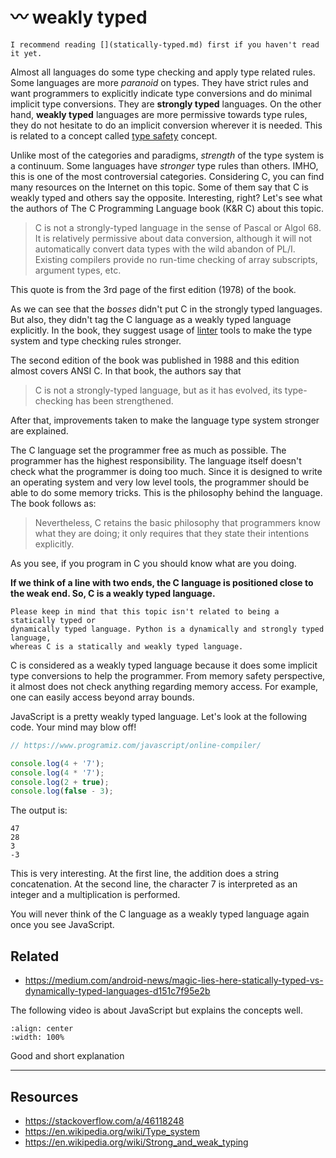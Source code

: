 # 〰 weakly typed

```{hint}
I recommend reading [](statically-typed.md) first if you haven't read it yet.
```

Almost all languages do some type checking and apply type related rules. Some
languages are more *paranoid* on types. They have strict rules and want
programmers to explicitly indicate type conversions and do minimal implicit type
conversions. They are **strongly typed** languages. On the other hand, **weakly
typed** languages are more permissive towards type rules, they do not hesitate
to do an implicit conversion wherever it is needed. This is related to a concept
called [type safety](https://en.wikipedia.org/wiki/Type_safety) concept.

Unlike most of the categories and paradigms, *strength* of the type system is a
continuum. Some languages have *stronger* type rules than others. IMHO, this is
one of the most controversial categories. Considering C, you can find many
resources on the Internet on this topic. Some of them say that C is weakly typed
and others say the opposite. Interesting, right? Let's see what the authors of
The C Programming Language book (K&R C) about this topic.

> C is not a strongly-typed language in the sense of Pascal or Algol 68. It is
> relatively permissive about data conversion, although it will not
> automatically convert data types with the wild abandon of PL/I. Existing
> compilers provide no run-time checking of array subscripts, argument types,
> etc.

This quote is from the 3rd page of the first edition (1978) of the book.

As we can see that the *bosses* didn't put C in the strongly typed languages.
But also, they didn't tag the C language as a weakly typed language explicitly.
In the book, they suggest usage of
[linter](https://en.wikipedia.org/wiki/Lint_(software)) tools to make the
type system and type checking rules stronger.

The second edition of the book was published in 1988 and this edition almost
covers ANSI C. In that book, the authors say that

> C is not a strongly-typed language, but as it has evolved, its type-checking
> has been strengthened.

After that, improvements taken to make the language type system stronger are
explained.

The C language set the programmer free as much as possible. The programmer has
the highest responsibility. The language itself doesn't check what the
programmer is doing too much. Since it is designed to write an operating system
and very low level tools, the programmer should be able to do some memory
tricks. This is the philosophy behind the language. The book follows as:

> Nevertheless, C retains the basic philosophy that programmers know what they
> are doing; it only requires that they state their intentions explicitly.

As you see, if you program in C you should know what are you doing.

**If we think of a line with two ends, the C language is positioned close to the
weak end. So, C is a weakly typed language.**

```{important}
Please keep in mind that this topic isn't related to being a statically typed or
dynamically typed language. Python is a dynamically and strongly typed language,
whereas C is a statically and weakly typed language.
```

C is considered as a weakly typed language because it does some implicit type
conversions to help the programmer. From memory safety perspective, it almost
does not check anything regarding memory access. For example, one can easily
access beyond array bounds.

JavaScript is a pretty weakly typed language. Let's look at the following code.
Your mind may blow off!

```javascript
// https://www.programiz.com/javascript/online-compiler/

console.log(4 + '7');
console.log(4 * '7');
console.log(2 + true);
console.log(false - 3);
```

The output is:

```text
47
28
3
-3
```

This is very interesting. At the first line, the addition does a string
concatenation. At the second line, the character 7 is interpreted as an integer
and a multiplication is performed.

You will never think of the C language as a weakly typed language again once you
see JavaScript.

## Related

- <https://medium.com/android-news/magic-lies-here-statically-typed-vs-dynamically-typed-languages-d151c7f95e2b>

The following video is about JavaScript but explains the concepts well.

```{youtube} C5fr0LZLMAs
:align: center
:width: 100%
```

Good and short explanation

---

## Resources

- <https://stackoverflow.com/a/46118248>
- <https://en.wikipedia.org/wiki/Type_system>
- <https://en.wikipedia.org/wiki/Strong_and_weak_typing>
